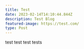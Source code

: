 ```yaml
---
title: Test
date: 2023-02-14T14:10:44.844Z
description: Test Blog
featured-image: https://test.com/
type: Post
---
```

test test test tests